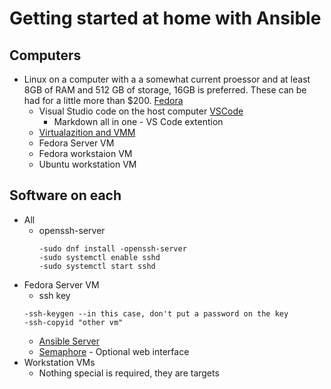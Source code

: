 # Getting started at home with Ansible

## Computers
- Linux on a computer with a a somewhat current proessor and at least 8GB of RAM and 512 GB of storage, 16GB is preferred.  These can be had for a little more than $200. [Fedora](https://fedoraproject.org/#editions)
    - Visual Studio code on the host computer [VSCode](https://code.visualstudio.com/docs/setup/linux)
      - Markdown all in one - VS Code extention
    - [Virtualazition and VMM](https://docs.fedoraproject.org/en-US/quick-docs/getting-started-with-virtualization/)
    - Fedora Server VM
    - Fedora workstaion VM
    - Ubuntu workstation VM


## Software on each
- All
  - openssh-server
    ```
    -sudo dnf install -openssh-server
    -sudo systemctl enable sshd
    -sudo systemctl start sshd
- Fedora Server VM
  - ssh key
  ```
  -ssh-keygen --in this case, don't put a password on the key
  -ssh-copyid "other vm"
  ``` 
  - [Ansible Server](https://docs.ansible.com/ansible/2.9/installation_guide/intro_installation.html#installing-ansible-on-rhel-centos-or-fedora)
  - [Semaphore](https://docs.ansible-semaphore.com/administration-guide/installation)  -  Optional web interface 
- Workstation VMs
  - Nothing special is required, they are targets 